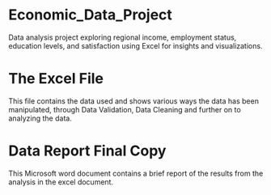 # Economic_Data_Project
Data analysis project exploring regional income, employment status, education levels, and satisfaction using Excel for insights and visualizations.
# The Excel File
This file contains the data used and shows various ways the data has been manipulated, through Data Validation, Data Cleaning and further on to analyzing the data.
# Data Report Final Copy
This Microsoft word document contains a brief report of the results from the analysis in the excel document.
